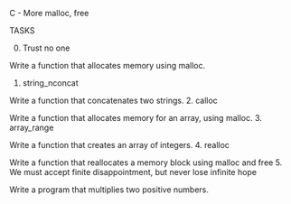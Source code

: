 C - More malloc, free
		
TASKS
		
0. Trust no one
		
Write a function that allocates memory using malloc.
1. string_nconcat
		
Write a function that concatenates two strings.
2. calloc
		
Write a function that allocates memory for an array, using malloc.
3. array_range
		
Write a function that creates an array of integers.
4. realloc
		
Write a function that reallocates a memory block using malloc and free
5. We must accept finite disappointment, but never lose infinite hope
		
Write a program that multiplies two positive numbers.
